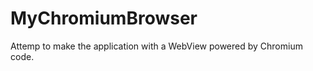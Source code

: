 MyChromiumBrowser
=================

Attemp to make the application with a WebView powered by Chromium code.
